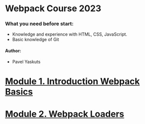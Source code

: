 # Webpack Course 2023
### What you need before start:

- Knowledge and experience with HTML, CSS, JavaScript.
- Basic knowledge of Git

#### Author:
- Pavel Yaskuts

# [Module 1. Introduction Webpack Basics](https://github.com/yaskutsWeb/webpack-course/blob/master/source/module%201/Module%201.md)

# [Module 2. Webpack Loaders](https://github.com/yaskutsWeb/webpack-course/blob/master/source/module%202/Module%202.md)

